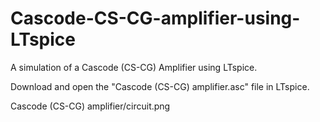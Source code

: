 # Cascode-CS-CG-amplifier-using-LTspice
A simulation of a Cascode (CS-CG) Amplifier using LTspice.

Download and open the "Cascode (CS-CG) amplifier.asc" file in LTspice.

Cascode (CS-CG) amplifier/circuit.png

